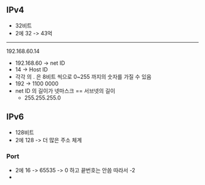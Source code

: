 

## IPv4
- 32비트
- 2에 32 -> 43억
___

192.168.60.14
- 192.168.60 -> net ID
- 14 -> Host ID
- 각각 의 . 은 8비트 씩으로 0~255 까지의 숫자를 가질 수 있음
- 192 -> 1100 0000
- net ID 의 길이가 넷마스크 == 서브넷의 길이
	- 255.255.255.0

## IPv6
- 128비트
- 2에 128 -> 더 많은 주소 체계

### Port
- 2에 16 -> 65535   -> 0 하고 끝번호는 안씀 따라서 -2
- 